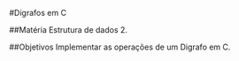 #Digrafos em C


##Matéria
Estrutura de dados 2.

##Objetivos
Implementar as operações de um Digrafo em C.
